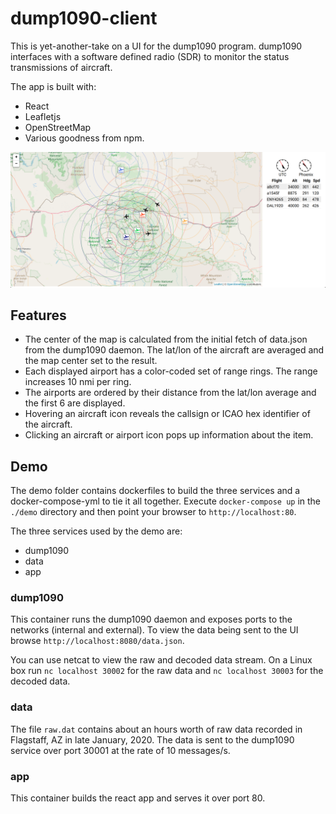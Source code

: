 # dump1090-client
This is yet-another-take on a UI for the dump1090 program. dump1090 interfaces with a software
defined radio (SDR) to monitor the status transmissions of aircraft.

The app is built with:

- React
- Leafletjs
- OpenStreetMap
- Various goodness from npm.

![dump1090-client](dump1090-client.png)

## Features

- The center of the map is calculated from the initial fetch of data.json from the dump1090 daemon. The lat/lon of the aircraft are averaged and the map center set to the result.
- Each displayed airport has a color-coded set of range rings. The range increases 10 nmi per ring.
- The airports are ordered by their distance from the lat/lon average and the first 6 are displayed.
- Hovering an aircraft icon reveals the callsign or ICAO hex identifier of the aircraft.
- Clicking an aircraft or airport icon pops up information about the item.

## Demo

The demo folder contains dockerfiles to build the three services and a docker-compose-yml to tie it all together. Execute `docker-compose up` in the `./demo` directory and then point your browser to `http://localhost:80`.

The three services used by the demo are:

- dump1090
- data
- app

### dump1090

This container runs the dump1090 daemon and exposes ports to the networks (internal and external). To view the data being sent to the UI browse `http://localhost:8080/data.json`.

You can use netcat to view the raw and decoded data stream. On a Linux box run `nc localhost 30002` for the raw data and `nc localhost 30003` for the decoded data.

### data

The file `raw.dat` contains about an hours worth of raw data recorded in Flagstaff, AZ in late January, 2020. The data is sent to the dump1090 service over port 30001 at the rate of 10 messages/s.

### app

This container builds the react app and serves it over port 80.
